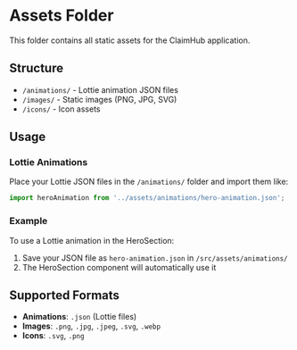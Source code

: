 # Assets Folder

This folder contains all static assets for the ClaimHub application.

## Structure

- `/animations/` - Lottie animation JSON files
- `/images/` - Static images (PNG, JPG, SVG)
- `/icons/` - Icon assets

## Usage

### Lottie Animations
Place your Lottie JSON files in the `/animations/` folder and import them like:

```javascript
import heroAnimation from '../assets/animations/hero-animation.json';
```

### Example
To use a Lottie animation in the HeroSection:

1. Save your JSON file as `hero-animation.json` in `/src/assets/animations/`
2. The HeroSection component will automatically use it

## Supported Formats

- **Animations**: `.json` (Lottie files)
- **Images**: `.png`, `.jpg`, `.jpeg`, `.svg`, `.webp`
- **Icons**: `.svg`, `.png`

